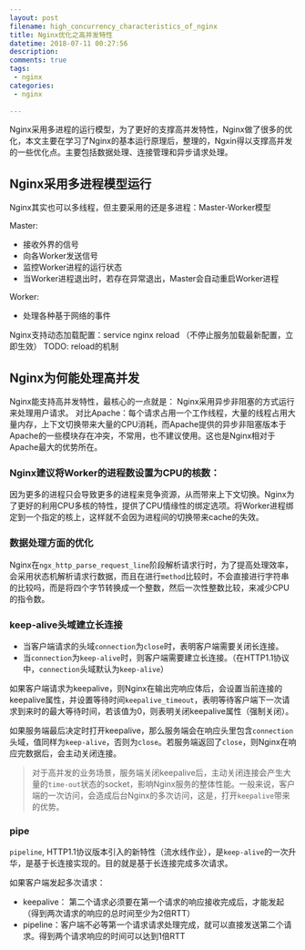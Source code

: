 ```yaml
---
layout: post
filename: high_concurrency_characteristics_of_nginx
title: Nginx优化之高并发特性
datetime: 2018-07-11 00:27:56
description: 
comments: true
tags:
 - nginx
categories:
 - nginx
 
---
```


Nginx采用多进程的运行模型，为了更好的支撑高并发特性，Nginx做了很多的优化，本文主要在学习了Nginx的基本运行原理后，整理的，Ngxin得以支撑高并发的一些优化点。主要包括数据处理、连接管理和异步请求处理。
<!--more-->

## Nginx采用多进程模型运行
Nginx其实也可以多线程，但主要采用的还是多进程：Master-Worker模型

Master:
 - 接收外界的信号
 - 向各Worker发送信号
 - 监控Worker进程的运行状态
 - 当Worker进程退出时，若存在异常退出，Master会自动重启Worker进程

Worker:
 - 处理各种基于网络的事件

 Nginx支持动态加载配置：service nginx reload （不停止服务加载最新配置，立即生效）
 TODO: reload的机制

## Nginx为何能处理高并发
Nginx能支持高并发特性，最核心的一点就是： Nginx采用异步非阻塞的方式运行来处理用户请求。
对比Apache：每个请求占用一个工作线程，大量的线程占用大量内存，上下文切换带来大量的CPU消耗，而Apache提供的异步非阻塞版本于Apache的一些模块存在冲突，不常用，也不建议使用。这也是Nginx相对于Apache最大的优势所在。

### Nginx建议将Worker的进程数设置为CPU的核数：
因为更多的进程只会导致更多的进程来竞争资源，从而带来上下文切换。Nginx为了更好的利用CPU多核的特性，提供了CPU情缘性的绑定选项。将Worker进程绑定到一个指定的核上，这样就不会因为进程间的切换带来cache的失效。

### 数据处理方面的优化
Nginx在`ngx_http_parse_request_line`阶段解析请求行时，为了提高处理效率，会采用状态机解析请求行数据，而且在进行`method`比较时，不会直接进行字符串的比较吗，而是将四个字节转换成一个整数，然后一次性整数比较，来减少CPU的指令数。

### keep-alive头域建立长连接
 - 当客户端请求的头域`connection`为`close`时，表明客户端需要关闭长连接。
 - 当`connection`为`keep-alive`时，则客户端需要建立长连接。（在HTTP1.1协议中，`connection`头域默认为`keep-alive`）

如果客户端请求为keepalive，则Nginx在输出完响应体后，会设置当前连接的keepalive属性，并设置等待时间`keepalive_timeout`，表明等待客户端下一次请求到来时的最大等待时间，若该值为0，则表明关闭keepalive属性（强制关闭）。

如果服务端最后决定时打开keepalive，那么服务端会在响应头里包含`connection`头域，值同样为`keep-alive`，否则为`close`。若服务端返回了`close`，则Nginx在响应完数据后，会主动关闭连接。

 > 对于高并发的业务场景，服务端关闭keepalive后，主动关闭连接会产生大量的`time-out`状态的socket，影响Nginx服务的整体性能。一般来说，客户端的一次访问，会造成后台Nginx的多次访问，这是，打开`keepalive`带来的优势。


### pipe
`pipeline`, HTTP1.1协议版本引入的新特性（流水线作业），是`keep-alive`的一次升华，是基于长连接实现的。目的就是基于长连接完成多次请求。

如果客户端发起多次请求：
 - keepalive： 第二个请求必须要在第一个请求的响应接收完成后，才能发起（得到两次请求的响应的总时间至少为2倍RTT）
 - pipeline：客户端不必等第一个请求请求处理完成，就可以直接发送第二个请求。得到两个请求响应的时间可以达到1倍RTT








